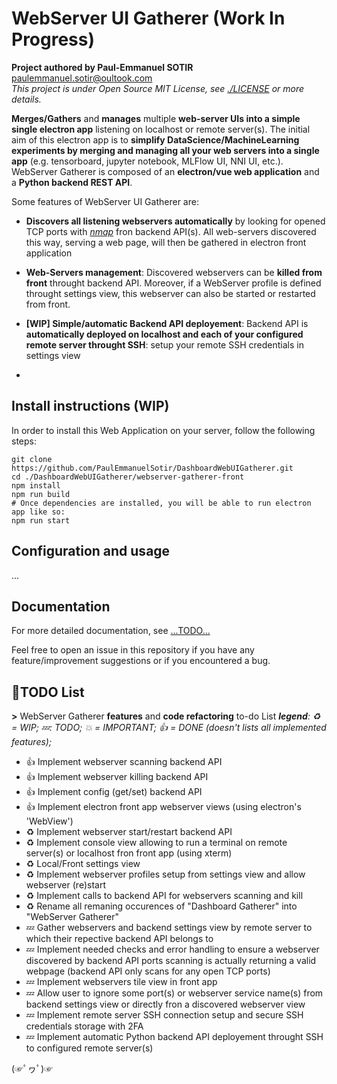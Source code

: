 # WebServer UI Gatherer (Work In Progress)

__Project authored by Paul-Emmanuel SOTIR__ <paulemmanuel.sotir@oultook.com>  
_This project is under Open Source MIT License, see [./LICENSE](./LICENSE) or more details._  

__Merges/Gathers__ and __manages__ multiple __web-server UIs into a simple single electron app__ listening on localhost or remote server(s). The initial aim of this electron app is to __simplify DataScience/MachineLearning experiments by merging and managing all your web servers into a single app__ (e.g. tensorboard, jupyter notebook, MLFlow UI, NNI UI, etc.). WebServer Gatherer is composed of an __electron/vue web application__ and a __Python backend REST API__.  

Some features of WebServer UI Gatherer are:

- __Discovers all listening webservers automatically__ by looking for opened TCP ports with _[nmap](https://nmap.org/)_ fron backend API(s). All web-servers discovered this way, serving a web page, will then be gathered in electron front application  
- __Web-Servers management__: Discovered webservers can be __killed from front__ throught backend API. Moreover, if a WebServer profile is defined throught settings view, this webserver can also be started or restarted from front.
- __[WIP] Simple/automatic Backend API deployement__: Backend API is __automatically deployed on localhost and each of your configured remote server throught SSH__: setup your remote SSH credentials in settings view  

-

## Install instructions (WIP)

In order to install this Web Application on your server, follow the following steps:

``` shell
git clone https://github.com/PaulEmmanuelSotir/DashboardWebUIGatherer.git
cd ./DashboardWebUIGatherer/webserver-gatherer-front
npm install
npm run build
# Once dependencies are installed, you will be able to run electron app like so:
npm run start
```

## Configuration and usage

...

## Documentation

For more detailed documentation, see [...TODO...](...)

Feel free to open an issue in this repository if you have any feature/improvement suggestions or if you encountered a bug.

## 📝TODO List

__>__ WebServer Gatherer __features__ and __code refactoring__ to-do List
_**legend**: ♻ = WIP; 💤: TODO; 💥 = IMPORTANT; 👍 = DONE (doesn't lists all implemented features);_

- 👍 Implement webserver scanning backend API
- 👍 Implement webserver killing backend API
- 👍 Implement config (get/set) backend API
- 👍 Implement electron front app webserver views (using electron's 'WebView')
- ♻ Implement webserver start/restart backend API
- ♻ Implement console view allowing to run a terminal on remote server(s) or localhost fron front app (using xterm)
- ♻ Local/Front settings view
- ♻ Implement webserver profiles setup from settings view and allow webserver (re)start
- ♻ Implement calls to backend API for webservers scanning and kill
- ♻ Rename all remaning occurences of "Dashboard Gatherer" into "WebServer Gatherer"
- 💤 Gather webservers and backend settings view by remote server to which their repective backend API belongs to
- 💤 Implement needed checks and error handling to ensure a webserver discovered by backend API ports scanning is actually returning a valid webpage (backend API only scans for any open TCP ports)
- 💤 Implement webservers tile view in front app
- 💤 Allow user to ignore some port(s) or webserver service name(s) from backend settings view or directly fron a discovered webserver view
- 💤 Implement remote server SSH connection setup and secure SSH credentials storage with 2FA  
- 💤 Implement automatic Python backend API deployement throught SSH to configured remote server(s)

(☞ﾟヮﾟ)☞
